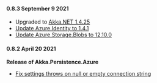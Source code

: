 #### 0.8.3 September 9 2021 ####
* Upgraded to [Akka.NET 1.4.25](https://github.com/akkadotnet/akka.net/releases/tag/1.4.25)
* [Update Azure.Identity to 1.4.1](https://github.com/petabridge/Akka.Persistence.Azure/pull/176)
* [Update Azure.Storage.Blobs to 12.10.0](https://github.com/petabridge/Akka.Persistence.Azure/pull/183)

#### 0.8.2 April 20 2021 ####
**Release of Akka.Persistence.Azure**

- [Fix settings throws on null or empty connection string ](https://github.com/petabridge/Akka.Persistence.Azure/pull/163)
